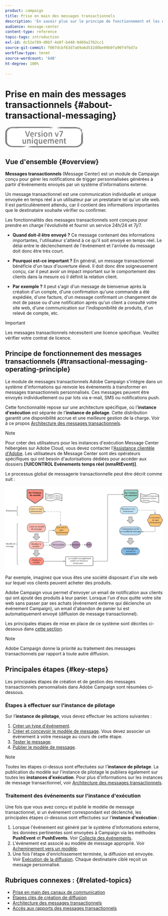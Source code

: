 ```yaml
---
product: campaign
title: Prise en main des messages transactionnels
description: 'En savoir plus sur le principe de fonctionnement et les étapes clés des messages transactionnels Adobe Campaign Classic. '
audience: message-center
content-type: reference
topic-tags: introduction
exl-id: dc52e789-d0bf-4e8f-b448-9d69a2762cc1
source-git-commit: f007dcbf63d7a69a6d532d0be99b0fa90f4f6d7a
workflow-type: tm+mt
source-wordcount: '648'
ht-degree: 100%

---
```



# Prise en main des messages transactionnels {#about-transactional-messaging}

![](../../assets/v7-only.svg)

## Vue d&#39;ensemble {#overview}

**Messages transactionnels** (Message Center) est un module de Campaign conçu pour gérer les notifications de trigger personnalisées générées à partir d&#39;événements envoyés par un système d&#39;informations externe.

Un message transactionnel est une communication individuelle et unique envoyée en temps réel à un utilisateur par un prestataire tel qu&#39;un site web. Il est particulièrement attendu, car il contient des informations importantes que le destinataire souhaite vérifier ou confirmer.

Les fonctionnalités des messages transactionnels sont conçues pour prendre en charge l&#39;évolutivité et fournir un service 24h/24 et 7j/7.

* **Quand doit-il être envoyé ?** Ce message contenant des informations importantes, l&#39;utilisateur s&#39;attend à ce qu&#39;il soit envoyé en temps réel. Le délai entre le déclenchement de l&#39;événement et l&#39;arrivée du message doit donc être très court.

* **Pourquoi est-ce important ?** En général, un message transactionnel bénéficie d&#39;un taux d&#39;ouverture élevé. Il doit donc être soigneusement conçu, car il peut avoir un impact important sur le comportement des clients dans la mesure où il définit la relation client.

* **Par exemple ?** Il peut s&#39;agir d&#39;un message de bienvenue après la création d&#39;un compte, d&#39;une confirmation qu&#39;une commande a été expédiée, d&#39;une facture, d&#39;un message confirmant un changement de mot de passe ou d&#39;une notification après qu&#39;un client a consulté votre site web, d&#39;une communication sur l&#39;indisponibilité de produits, d&#39;un relevé de compte, etc.

>[!IMPORTANT]
>
>Les messages transactionnels nécessitent une licence spécifique. Veuillez vérifier votre contrat de licence.

<!--Before starting with transactional messaging, make sure you read the corresponding [best practices and limitations]().-->

## Principe de fonctionnement des messages transactionnels {#transactional-messaging-operating-principle}

Le module de messages transactionnels Adobe Campaign s&#39;intègre dans un système d&#39;informations qui renvoie les événements à transformer en messages transactionnels personnalisés. Ces messages peuvent être envoyés individuellement ou par lots via e-mail, SMS ou notifications push.

Cette fonctionnalité repose sur une architecture spécifique, où l&#39;**instance d&#39;exécution** est séparée de l&#39;**instance de pilotage**. Cette distribution garantit une disponibilité accrue et une meilleure gestion de la charge. Voir à ce propos [Architecture des messages transactionnels](../../message-center/using/transactional-messaging-architecture.md).

>[!NOTE]
>
>Pour créer des utilisateurs pour les instances d&#39;exécution Message Center hébergées sur Adobe Cloud, vous devez contacter l&#39;[Assistance clientèle d&#39;Adobe](https://helpx.adobe.com/fr/enterprise/admin-guide.html/enterprise/using/support-for-experience-cloud.ug.html). Les utilisateurs de Message Center sont des opérateurs spécifiques qui ont besoin d&#39;autorisations dédiées pour accéder aux dossiers **[!UICONTROL Evénements temps réel (nmsRtEvent)]**.

Le processus global de messagerie transactionnelle peut être décrit comme suit :

![](assets/transactional-msg-overview.png)

Par exemple, imaginez que vous êtes une société disposant d&#39;un site web sur lequel vos clients peuvent acheter des produits.

Adobe Campaign vous permet d&#39;envoyer un email de notification aux clients qui ont ajouté des produits à leur panier. Lorsque l&#39;un d&#39;eux quitte votre site web sans passer par ses achats (événement externe qui déclenche un événement Campaign), un email d&#39;abandon de panier lui est automatiquement envoyé (diffusion de message transactionnel).

Les principales étapes de mise en place de ce système sont décrites ci-dessous dans [cette section](#key-steps).

>[!NOTE]
>
>Adobe Campaign donne la priorité au traitement des messages transactionnels par rapport à toute autre diffusion.

## Principales étapes {#key-steps}

Les principales étapes de création et de gestion des messages transactionnels personnalisés dans Adobe Campaign sont résumées ci-dessous.

### Étapes à effectuer sur l&#39;instance de pilotage

Sur l’**instance de pilotage**, vous devez effectuer les actions suivantes :

1. [Créer un type d&#39;événement](../../message-center/using/creating-event-types.md).
1. [Créer et concevoir le modèle de message](../../message-center/using/creating-the-message-template.md). Vous devez associer un événement à votre message au cours de cette étape.
1. [Tester le message](../../message-center/using/testing-message-templates.md).
1. [Publier le modèle de message](../../message-center/using/publishing-message-templates.md).

>[!NOTE]
>
>Toutes les étapes ci-dessus sont effectuées sur l&#39;**instance de pilotage**. La publication du modèle sur l&#39;instance de pilotage le publiera également sur toutes les **instances d&#39;exécution**. Pour plus d&#39;informations sur les instances de message transactionnel, voir [Architecture des messages transactionnels](../../message-center/using/transactional-messaging-architecture.md).

### Traitement des événements sur l&#39;instance d&#39;exécution

Une fois que vous avez conçu et publié le modèle de message transactionnel, si un événement correspondant est déclenché, les principales étapes ci-dessous sont effectuées sur l&#39;**instance d&#39;exécution** :

1. Lorsque l&#39;événement est généré par le système d&#39;informations externe, les données pertinentes sont envoyées à Campaign via les méthodes **PushEvent** et **PushEvents**. Voir [Collecte des événements](../../message-center/using/about-event-processing.md#event-collection).
1. L&#39;événement est associé au modèle de message approprié. Voir [Acheminement vers un modèle](../../message-center/using/about-event-processing.md#routing-towards-a-template).
1. Une fois l&#39;étape d&#39;enrichissement terminée, la diffusion est envoyée. Voir [Exécution de la diffusion](../../message-center/using/delivery-execution.md). Chaque destinataire ciblé reçoit un message personnalisé.

## Rubriques connexes : {#related-topics}

* [Prise en main des canaux de communication](../../delivery/using/communication-channels.md)
* [Étapes clés de création de diffusion](../../delivery/using/steps-about-delivery-creation-steps.md)
* [Architecture des messages transactionnels](../../message-center/using/transactional-messaging-architecture.md)
* [Accès aux rapports des messages transactionnels](../../message-center/using/about-transactional-messaging-reports.md)
